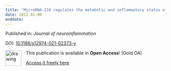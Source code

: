 ```yaml
---
title: "MicroRNA-210 regulates the metabolic and inflammatory status of primary human astrocytes."
date: 2022-01-08
enddate:
---
```


Published in: *Journal of neuroinflammation*

DOI: [10.1186/s12974-021-02373-y](https://doi.org/10.1186/s12974-021-02373-y)

<img src="https://upload.wikimedia.org/wikipedia/commons/thumb/7/77/Open_Access_logo_PLoS_transparent.svg/800px-Open_Access_logo_PLoS_transparent.svg.png" alt="drawing" width="50" align="left"/> &nbsp;&nbsp;&nbsp;This publication is available in **Open Access**! (Gold OA)

&nbsp;&nbsp;&nbsp;<a href="https://jneuroinflammation.biomedcentral.com/track/pdf/10.1186/s12974-021-02373-y">Access it freely here</a>

